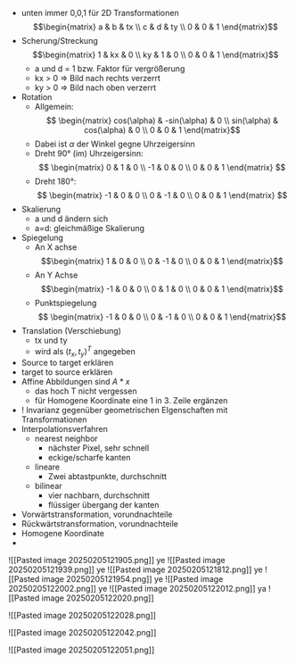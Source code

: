 - unten immer 0,0,1 für 2D Transformationen
$$\begin{matrix}
a & b & tx \\
c & d & ty \\
0 & 0 & 1
\end{matrix}$$
- Scherung/Streckung
$$\begin{matrix}
1 & kx & 0 \\
ky & 1 & 0 \\
0 & 0 & 1
\end{matrix}$$
	- a und d = 1 bzw. Faktor für vergrößerung
	- kx > 0 => Bild nach rechts verzerrt
	- ky > 0 => Bild nach oben verzerrt
- Rotation
	- Allgemein:
$$	\begin{matrix}
cos(\alpha) & -sin(\alpha) & 0 \\
sin(\alpha) & cos(\alpha) & 0 \\
0 & 0 & 1
\end{matrix}$$
	- Dabei ist $\alpha$ der Winkel gegne Uhrzeigersinn
	- Dreht 90° (im) Uhrzeigersinn:
$$
\begin{matrix}
0 & 1 & 0 \\
-1 & 0 & 0 \\
0 & 0 & 1
\end{matrix}
$$
	- Dreht 180°:
$$
\begin{matrix}
-1 & 0 & 0 \\
0 & -1 & 0 \\
0 & 0 & 1
\end{matrix}
$$
- Skalierung
	- a und d ändern sich
	- a=d: gleichmäßige Skalierung
- Spiegelung
	- An X achse
$$\begin{matrix}
1 & 0 & 0 \\
0 & -1 & 0 \\
0 & 0 & 1
\end{matrix}$$
	- An Y Achse
$$\begin{matrix}
-1 & 0 & 0 \\
0 & 1 & 0 \\
0 & 0 & 1
\end{matrix}$$
	- Punktspiegelung
$$
\begin{matrix}
-1 & 0 & 0 \\
0 & -1 & 0 \\
0 & 0 & 1
\end{matrix}$$
- Translation (Verschiebung)
	- tx und ty
	- wird als $(t_x,t_y)^T$ angegeben
- Source to target erklären
- target to source erklären
- Affine Abbildungen sind $A*x$
	- das hoch T nicht vergessen
	- für Homogene Koordinate eine 1 in 3. Zeile ergänzen
- ! Invarianz gegenüber geometrischen EIgenschaften mit Transformationen
- Interpolationsverfahren
	- nearest neighbor
		- nächster Pixel, sehr schnell
		- eckige/scharfe kanten
	- lineare
		- Zwei abtastpunkte, durchschnitt
	- bilinear
		- vier nachbarn, durchschnitt
		- flüssiger übergang der kanten
- Vorwärtstransformation, vorundnachteile
- Rückwärtstransformation, vorundnachteile
- Homogene Koordinate
- 
![[Pasted image 20250205121905.png]]
ye
![[Pasted image 20250205121939.png]]
ye
![[Pasted image 20250205121812.png]]
ye
![[Pasted image 20250205121954.png]]
ye
![[Pasted image 20250205122002.png]]
ye
![[Pasted image 20250205122012.png]]
ya
![[Pasted image 20250205122020.png]]

![[Pasted image 20250205122028.png]]

![[Pasted image 20250205122042.png]]

![[Pasted image 20250205122051.png]]

